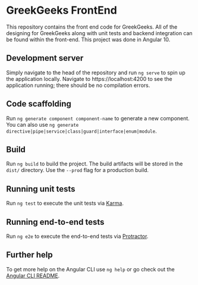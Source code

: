 # GreekGeeks FrontEnd

This repository contains the front end code for GreekGeeks. All of the designing for GreekGeeks
along with unit tests and backend integration can be found within the front-end. This project
was done in Angular 10.

## Development server

Simply navigate to the head of the repository and run `ng serve` to spin up the application locally.
Navigate to https://localhost:4200 to see the application running; there should be no compilation errors.

## Code scaffolding

Run `ng generate component component-name` to generate a new component. You can also use `ng generate directive|pipe|service|class|guard|interface|enum|module`.

## Build

Run `ng build` to build the project. The build artifacts will be stored in the `dist/` directory. Use the `--prod` flag for a production build.

## Running unit tests

Run `ng test` to execute the unit tests via [Karma](https://karma-runner.github.io).

## Running end-to-end tests

Run `ng e2e` to execute the end-to-end tests via [Protractor](http://www.protractortest.org/).

## Further help

To get more help on the Angular CLI use `ng help` or go check out the [Angular CLI README](https://github.com/angular/angular-cli/blob/master/README.md).
